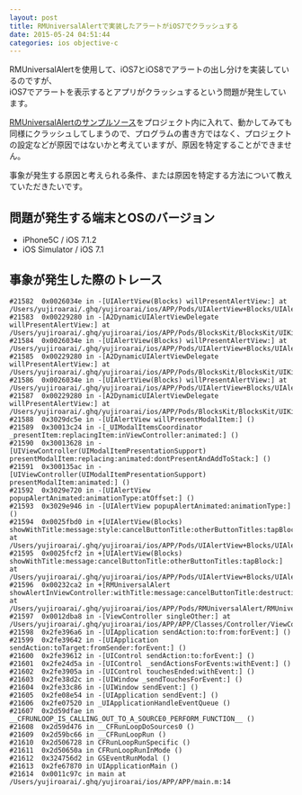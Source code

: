 ```yaml
---
layout: post
title: RMUniversalAlertで実装したアラートがiOS7でクラッシュする
date: 2015-05-24 04:51:44
categories: ios objective-c
---
```

<p>RMUniversalAlertを使用して、iOS7とiOS8でアラートの出し分けを実装しているのですが、<br>
iOS7でアラートを表示するとアプリがクラッシュするという問題が発生しています。</p>

<p><a href="https://github.com/ryanmaxwell/RMUniversalAlert/tree/master/Tests" rel="nofollow">RMUniversalAlertのサンプルソース</a>をプロジェクト内に入れて、動かしてみても同様にクラッシュしてしまうので、プログラムの書き方ではなく、プロジェクトの設定などが原因ではないかと考えていますが、原因を特定することができません。</p>

<p>事象が発生する原因と考えられる条件、または原因を特定する方法について教えていただきたいです。</p>

<h2>問題が発生する端末とOSのバージョン</h2>

<ul>
<li>iPhone5C / iOS 7.1.2</li>
<li>iOS Simulator / iOS 7.1</li>
</ul>

<h2>事象が発生した際のトレース</h2>

<pre><code>#21582  0x0026034e in -[UIAlertView(Blocks) willPresentAlertView:] at /Users/yujiroarai/.ghq/yujiroarai/ios/APP/Pods/UIAlertView+Blocks/UIAlertView+Blocks.m:179
#21583  0x00229280 in -[A2DynamicUIAlertViewDelegate willPresentAlertView:] at /Users/yujiroarai/.ghq/yujiroarai/ios/APP/Pods/BlocksKit/BlocksKit/UIKit/UIAlertView+BlocksKit.m:50
#21584  0x0026034e in -[UIAlertView(Blocks) willPresentAlertView:] at /Users/yujiroarai/.ghq/yujiroarai/ios/APP/Pods/UIAlertView+Blocks/UIAlertView+Blocks.m:179
#21585  0x00229280 in -[A2DynamicUIAlertViewDelegate willPresentAlertView:] at /Users/yujiroarai/.ghq/yujiroarai/ios/APP/Pods/BlocksKit/BlocksKit/UIKit/UIAlertView+BlocksKit.m:50
#21586  0x0026034e in -[UIAlertView(Blocks) willPresentAlertView:] at /Users/yujiroarai/.ghq/yujiroarai/ios/APP/Pods/UIAlertView+Blocks/UIAlertView+Blocks.m:179
#21587  0x00229280 in -[A2DynamicUIAlertViewDelegate willPresentAlertView:] at /Users/yujiroarai/.ghq/yujiroarai/ios/APP/Pods/BlocksKit/BlocksKit/UIKit/UIAlertView+BlocksKit.m:50
#21588  0x3029dc5e in -[UIAlertView willPresentModalItem:] ()
#21589  0x30013c24 in -[_UIModalItemsCoordinator _presentItem:replacingItem:inViewController:animated:] ()
#21590  0x30013628 in -[UIViewController(UIModalItemPresentationSupport) presentModalItem:replacing:animated:dontPresentAndAddToStack:] ()
#21591  0x300135ac in -[UIViewController(UIModalItemPresentationSupport) presentModalItem:animated:] ()
#21592  0x3029e720 in -[UIAlertView popupAlertAnimated:animationType:atOffset:] ()
#21593  0x3029e946 in -[UIAlertView popupAlertAnimated:animationType:] ()
#21594  0x0025fbd0 in +[UIAlertView(Blocks) showWithTitle:message:style:cancelButtonTitle:otherButtonTitles:tapBlock:] at /Users/yujiroarai/.ghq/yujiroarai/ios/APP/Pods/UIAlertView+Blocks/UIAlertView+Blocks.m:72
#21595  0x0025fcf2 in +[UIAlertView(Blocks) showWithTitle:message:cancelButtonTitle:otherButtonTitles:tapBlock:] at /Users/yujiroarai/.ghq/yujiroarai/ios/APP/Pods/UIAlertView+Blocks/UIAlertView+Blocks.m:88
#21596  0x00232ca2 in +[RMUniversalAlert showAlertInViewController:withTitle:message:cancelButtonTitle:destructiveButtonTitle:otherButtonTitles:tapBlock:] at /Users/yujiroarai/.ghq/yujiroarai/ios/APP/Pods/RMUniversalAlert/RMUniversalAlert.m:71
#21597  0x0012dba8 in -[ViewController singleOther:] at /Users/yujiroarai/.ghq/yujiroarai/ios/APP/APP/Classes/Controller/ViewController.m:121
#21598  0x2fe396a6 in -[UIApplication sendAction:to:from:forEvent:] ()
#21599  0x2fe39642 in -[UIApplication sendAction:toTarget:fromSender:forEvent:] ()
#21600  0x2fe39612 in -[UIControl sendAction:to:forEvent:] ()
#21601  0x2fe24d5a in -[UIControl _sendActionsForEvents:withEvent:] ()
#21602  0x2fe3905a in -[UIControl touchesEnded:withEvent:] ()
#21603  0x2fe38d2c in -[UIWindow _sendTouchesForEvent:] ()
#21604  0x2fe33c86 in -[UIWindow sendEvent:] ()
#21605  0x2fe08e54 in -[UIApplication sendEvent:] ()
#21606  0x2fe07520 in _UIApplicationHandleEventQueue ()
#21607  0x2d59dfae in __CFRUNLOOP_IS_CALLING_OUT_TO_A_SOURCE0_PERFORM_FUNCTION__ ()
#21608  0x2d59d476 in __CFRunLoopDoSources0 ()
#21609  0x2d59bc66 in __CFRunLoopRun ()
#21610  0x2d506728 in CFRunLoopRunSpecific ()
#21611  0x2d50650a in CFRunLoopRunInMode ()
#21612  0x324756d2 in GSEventRunModal ()
#21613  0x2fe67870 in UIApplicationMain ()
#21614  0x0011c97c in main at /Users/yujiroarai/.ghq/yujiroarai/ios/APP/APP/main.m:14
</code></pre>
